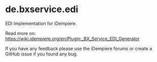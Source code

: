 # de.bxservice.edi
EDI Implementation for iDempiere.

Read more on: https://wiki.idempiere.org/en/Plugin:_BX_Service_EDI_Generator

If you have any feedback please use the iDempiere forums or create a GitHub issue if you found any bug.
